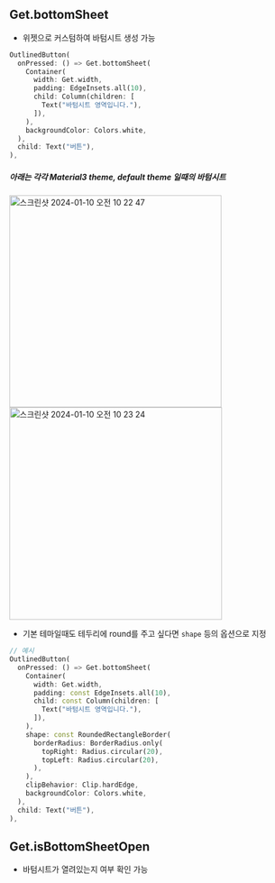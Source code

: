 ## Get.bottomSheet

- 위젯으로 커스텀하여 바텀시트 생성 가능

```dart
OutlinedButton(
  onPressed: () => Get.bottomSheet(
    Container(
      width: Get.width,
      padding: EdgeInsets.all(10),
      child: Column(children: [
        Text("바텀시트 영역입니다."),
      ]),
    ),
    backgroundColor: Colors.white,
  ),
  child: Text("버튼"),
),
```

##### 아래는 각각 Material3 theme, default theme 일때의 바텀시트

<img width="376" alt="스크린샷 2024-01-10 오전 10 22 47" src="https://github.com/Kimdonghyeon7645/Study-Flutter_State_Management/assets/48408417/527d26fc-e891-49d8-88a4-e223cfd30d62">
<img width="377" alt="스크린샷 2024-01-10 오전 10 23 24" src="https://github.com/Kimdonghyeon7645/Study-Flutter_State_Management/assets/48408417/d8ef8dcc-eb21-45da-b039-48a90e44d391">
<br/>

- 기본 테마일때도 테두리에 round를 주고 싶다면 `shape` 등의 옵션으로 지정

```dart
// 예시
OutlinedButton(
  onPressed: () => Get.bottomSheet(
    Container(
      width: Get.width,
      padding: const EdgeInsets.all(10),
      child: const Column(children: [
        Text("바텀시트 영역입니다."),
      ]),
    ),
    shape: const RoundedRectangleBorder(
      borderRadius: BorderRadius.only(
        topRight: Radius.circular(20),
        topLeft: Radius.circular(20),
      ),
    ),
    clipBehavior: Clip.hardEdge,
    backgroundColor: Colors.white,
  ),
  child: Text("버튼"),
),
```

## Get.isBottomSheetOpen

- 바텀시트가 열려있는지 여부 확인 가능
